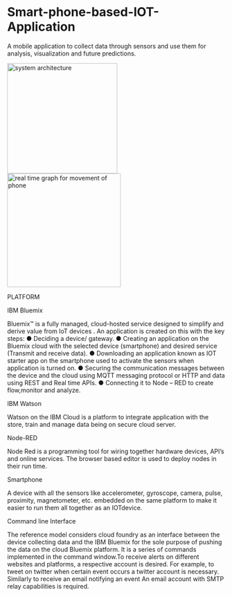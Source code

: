 # Smart-phone-based-IOT-Application
A mobile application to collect data through sensors and use them for analysis, visualization and future predictions. 

<img width="254" alt="system architecture" src="https://user-images.githubusercontent.com/26907521/40882446-157c2d0e-6697-11e8-9ec6-3e2094a44989.PNG"><img width="262" alt="real time graph for movement of phone" src="https://user-images.githubusercontent.com/26907521/40882457-448551e8-6697-11e8-868d-b18f680954da.PNG">


PLATFORM

IBM Bluemix

Bluemix™ is a fully managed, cloud-hosted service designed to simplify and derive value from IoT devices . An application is created on this with
the key steps:
● Deciding a device/ gateway.
● Creating an application on the Bluemix cloud with the selected device (smartphone) and desired service (Transmit and receive data).
● Downloading an application known as IOT starter app on the smartphone used to activate the sensors when application is turned on.
● Securing the communication messages between the device and the cloud using MQTT messaging protocol or HTTP and data using REST and Real time APIs.
● Connecting it to Node – RED to create flow,monitor and analyze.

IBM Watson

Watson on the IBM Cloud is a platform to integrate application with the store, train and manage data being on secure cloud server.

Node-RED

Node Red is a programming tool for wiring together hardware devices, API’s and online services. The browser based editor is used to deploy nodes in their run time.

Smartphone

A device with all the sensors like accelerometer, gyroscope, camera, pulse, proximity, magnetometer, etc. embedded on the same platform to make it easier to run them all together as an IOTdevice.

Command line Interface

The reference model considers cloud foundry as an interface between the device collecting data and the IBM Bluemix for the sole purpose of pushing the data on the cloud Bluemix platform. It is a series of
commands implemented in the command window.To receive alerts on different websites and platforms, a respective account is desired. For example, to tweet on twitter when certain event occurs a twitter account is necessary. Similarly to receive an email notifying an event An email account with SMTP relay capabilities is required.
